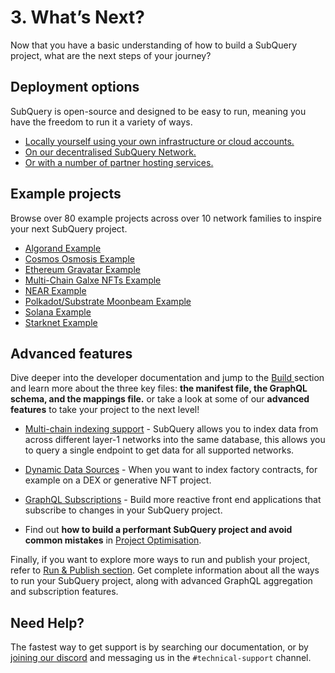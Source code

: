 # 3. What’s Next?

Now that you have a basic understanding of how to build a SubQuery project, what are the next steps of your journey?

## Deployment options
SubQuery is open-source and designed to be easy to run, meaning you have the freedom to run it a variety of ways.

- [Locally yourself using your own infrastructure or cloud accounts.](../run_publish/introduction.md#locally-run-it-yourself)
- [On our decentralised SubQuery Network.](../run_publish/introduction.md#using-the-subquery-network)
- [Or with a number of partner hosting services.](../run_publish/introduction.md#other-hosting-providers-in-the-subquery-community)

## Example projects

Browse over 80 example projects across over 10 network families to inspire your next SubQuery project.

- [Algorand Example](./quickstart_chains/algorand.md)
- [Cosmos Osmosis Example](./quickstart_chains/cosmos-osmosis.md)
- [Ethereum Gravatar Example](./quickstart_chains/ethereum-gravatar.md)
- [Multi-Chain Galxe NFTs Example](./quickstart_multichain/galxe-nft.md)
- [NEAR Example](./quickstart_chains/near.md)
- [Polkadot/Substrate Moonbeam Example](./quickstart_chains/polkadot-moonbeam.md)
- [Solana Example](./quickstart_chains/solana.md)
- [Starknet Example](./quickstart_chains/starknet.md)

## Advanced features
Dive deeper into the developer documentation and jump to the [Build ](../build/introduction.md) section and learn more about the three key files: **the manifest file, the GraphQL schema, and the mappings file.** or take a look at some of our **advanced features** to take your project to the next level!

  - [Multi-chain indexing support](../build/multi-chain.md) - SubQuery allows you to index data from across different layer-1 networks into the same database, this allows you to query a single endpoint to get data for all supported networks.
  - [Dynamic Data Sources](../build/dynamicdatasources.md) - When you want to index factory contracts, for example on a DEX or generative NFT project.
  - [GraphQL Subscriptions](../run_publish/query/subscription.md) - Build more reactive front end applications that subscribe to changes in your SubQuery project.

- Find out **how to build a performant SubQuery project and avoid common mistakes** in [Project Optimisation](../build/optimisation.md).

Finally, if you want to explore more ways to run and publish your project, refer to [Run & Publish section](../run_publish/run.md). Get complete information about all the ways to run your SubQuery project, along with advanced GraphQL aggregation and subscription features.

## Need Help?

The fastest way to get support is by searching our documentation, or by [joining our discord](https://discord.com/invite/subquery) and messaging us in the `#technical-support` channel.
